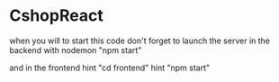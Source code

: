 # CshopReact

when you will to start this code 
don't forget to launch the server in the backend with nodemon "npm start"

and in the frontend hint "cd frontend" hint "npm start"
